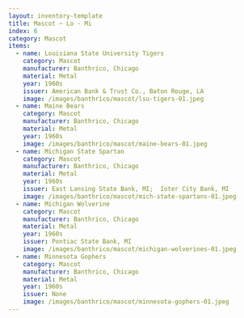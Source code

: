 ```yaml
---
layout: inventory-template
title: Mascot ~ Lo - Mi
index: 6
category: Mascot
items:
  - name: Louisiana State University Tigers
    category: Mascot
    manufacturer: Banthrico, Chicago
    material: Metal
    year: 1960s
    issuer: American Bank & Trust Co., Baton Rouge, LA
    image: /images/banthrico/mascot/lsu-tigers-01.jpeg
  - name: Maine Bears
    category: Mascot
    manufacturer: Banthrico, Chicago
    material: Metal
    year: 1960s
    image: /images/banthrico/mascot/maine-bears-01.jpeg
  - name: Michigan State Spartan
    category: Mascot
    manufacturer: Banthrico, Chicago
    material: Metal
    year: 1960s
    issuer: East Lansing State Bank, MI;  Ioter City Bank, MI
    image: /images/banthrico/mascot/mich-state-spartans-01.jpeg
  - name: Michigan Wolverine
    category: Mascot
    manufacturer: Banthrico, Chicago
    material: Metal
    year: 1960s
    issuer: Pontiac State Bank, MI
    image: /images/banthrico/mascot/michigan-wolverines-01.jpeg
  - name: Minnesota Gophers
    category: Mascot
    manufacturer: Banthrico, Chicago
    material: Metal
    year: 1960s
    issuer: None
    image: /images/banthrico/mascot/minnesota-gophers-01.jpeg
---
```

